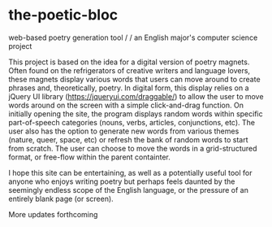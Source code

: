 # the-poetic-bloc
web-based poetry generation tool /
/ an English major's computer science project

This project is based on the idea for a digital version of poetry magnets. Often found on the refrigerators of creative writers and language lovers, these magnets display various words that users can move around to create phrases and, theoretically, poetry. In digital form, this display relies on a jQuery UI library (https://jqueryui.com/draggable/) to allow the user to move words around on the screen with a simple click-and-drag function. On initially opening the site, the program displays random words within specific part-of-speech categories (nouns, verbs, articles, conjunctions, etc). The user also has the option to generate new words from various themes (nature, queer, space, etc) or refresh the bank of random words to start from scratch. The user can choose to move the words in a grid-structured format, or free-flow within the parent containter.

I hope this site can be entertaining, as well as a potentially useful tool for anyone who enjoys writing poetry but perhaps feels daunted by the seemingly endless scope of the English language, or the pressure of an entirely blank page (or screen). 

More updates forthcoming
